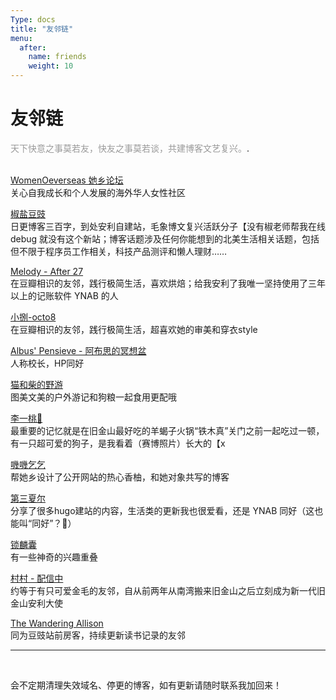 ```yaml
---
Type: docs
title: "友邻链"
menu:
  after:
    name: friends
    weight: 10
---
```


# 友邻链

<span style="color: #9a9a9a">天下快意之事莫若友，快友之事莫若谈，共建博客文艺复兴。</span>.
<br>
<br>

[WomenOeverseas 她乡论坛](https://forum.womenoverseas.com/)  
关心自我成长和个人发展的海外华人女性社区

[椒盐豆豉](https://blog.douchi.space/#gsc.tab=0)   
日更博客三百字，到处安利自建站，毛象博文复兴活跃分子【没有椒老师帮我在线 debug 就没有这个新站；博客话题涉及任何你能想到的北美生活相关话题，包括但不限于程序员工作相关，科技产品测评和懒人理财……

[Melody - After 27](http://after27.me/)  
在豆瓣相识的友邻，践行极简生活，喜欢烘焙；给我安利了我唯一坚持使用了三年以上的记账软件 YNAB 的人  

[小捌-octo8](https://octo8.blog/)  
在豆瓣相识的友邻，践行极简生活，超喜欢她的审美和穿衣style

[Albus' Pensieve - 阿布思的冥想盆](https://pensieve.wangxindi.org/)    
人称校长，HP同好

[猫和柴的野游](https://meowshiba.com/)  
图美文美的户外游记和狗粮一起食用更配哦

[李一桃🍑](https://yitaoli2023.github.io/yitaoli/)  
最重要的记忆就是在旧金山最好吃的羊蝎子火锅“铁木真”关门之前一起吃过一顿，有一只超可爱的狗子，是我看着（赛博照片）长大的【x

[嘰嘰乞乞](https://www.gigigatgat.ca/)  
帮她乡设计了公开网站的热心香柚，和她对象共写的博客

[第三夏尔](https://thirdshire.com/)  
分享了很多hugo建站的内容，生活类的更新我也很爱看，还是 YNAB 同好（这也能叫“同好”？🫣）

[锁麟囊](https://www.kylinbag.top/article/BirchMarinePlywood)  
有一些神奇的兴趣重叠

[村村 - 配信中](http://yocson.com/)  
约等于有只可爱金毛的友邻，自从前两年从南湾搬来旧金山之后立刻成为新一代旧金山安利大使  

[The Wandering Allison](https://thewanderingallison.github.io/)  
同为豆豉站前房客，持续更新读书记录的友邻  


---
<br>

会不定期清理失效域名、停更的博客，如有更新请随时联系我加回来！




